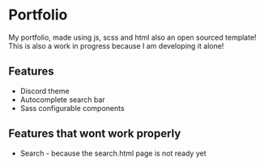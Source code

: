 # Portfolio
My portfolio, made using js, scss and html also an open sourced template!
This is also a work in progress because I am developing it alone!


## Features
- Discord theme
- Autocomplete search bar
- Sass configurable components

## Features that wont work properly
- Search - because the search.html page is not ready yet